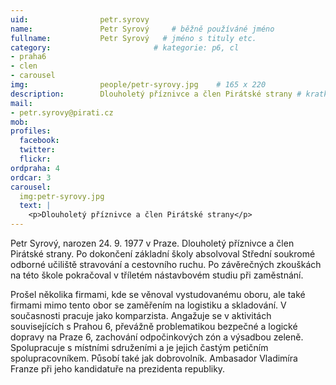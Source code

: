```yaml
---
uid:                petr.syrovy
name:               Petr Syrový  	# běžně používáné jméno
fullname: 			Petr Syrový   # jméno s tituly etc.
category:                       # kategorie: p6, cl
- praha6
- clen
- carousel
img: 		        people/petr-syrovy.jpg    # 165 x 220
description:        Dlouholetý příznivce a člen Pirátské strany # kratký popis, max 160 znaků
mail:
- petr.syrovy@pirati.cz
mob: 				
profiles:
  facebook: 
  twitter: 
  flickr: 
ordpraha: 4
ordcar: 3
carousel:
  img:petr-syrovy.jpg
  text: |
    <p>Dlouholetý příznivce a člen Pirátské strany</p>
---
```

Petr Syrový, narozen 24. 9. 1977 v Praze. Dlouholetý příznivce a člen Pirátské strany. Po dokončení základní školy absolvoval Střední soukromé odborné učiliště stravování a cestovního ruchu. Po závěrečných zkouškách na této škole pokračoval v tříletém nástavbovém studiu při zaměstnání.

Prošel několika firmami, kde se věnoval vystudovanému oboru, ale také firmami mimo tento obor se zaměřením na logistiku a skladování. V současnosti pracuje jako komparzista. Angažuje se v aktivitách souvisejících s Prahou 6, převážně problematikou bezpečné a logické dopravy na Praze 6, zachování odpočinkových zón a výsadbou zeleně. Spolupracuje s místními sdruženími a je jejich častým petičním spolupracovníkem. Působí také jak dobrovolník. Ambasador Vladimíra Franze při jeho kandidatuře na prezidenta republiky.
